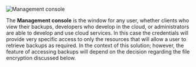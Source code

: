 ![Management console](https://hybrid-cloud-design.now.sh/public/png/management-console.png)

The **Management console** is the window for any user, whether clients who view their backups, developers who develop in the cloud, or administrators are able to develop and use cloud services. In this case the credentials will provide very specific access to only the resources that will allow a user to retrieve backups as required. In the context of this solution; however, the feature of accessing backups will depend on the decision regarding the file encryption discussed below.